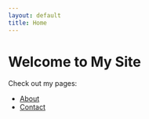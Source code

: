 ```yaml
---
layout: default
title: Home
---
```


# Welcome to My Site

Check out my pages:

- [About](about.md)
- [Contact](contact.md)
